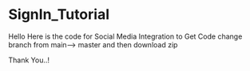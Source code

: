# SignIn_Tutorial
Hello Here is the code for Social Media Integration to Get Code change branch from main--> master 
and then download zip 


Thank You..!
